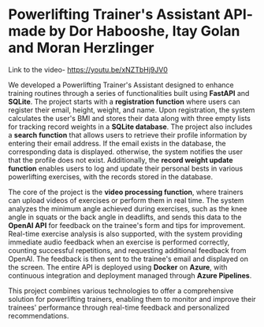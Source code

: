 # Powerlifting Trainer's Assistant API- made by Dor Habooshe, Itay Golan and Moran Herzlinger
Link to the video- https://youtu.be/xNZTbHj9JV0

We developed a Powerlifting Trainer's Assistant designed to enhance training routines through a series of functionalities built using **FastAPI** and **SQLite**.
The project starts with a **registration function** where users can register their email, height, weight, and name.
Upon registration, the system calculates the user's BMI and stores their data along with three empty lists for tracking record weights in a **SQLite database**.
The project also includes a **search function** that allows users to retrieve their profile information by entering their email address.
If the email exists in the database, the corresponding data is displayed. 
otherwise, the system notifies the user that the profile does not exist. 
Additionally, the **record weight update function** enables users to log and update their personal bests in various powerlifting exercises, with the records stored in the database.

The core of the project is the **video processing function**, where trainers can upload videos of exercises or perform them in real time.
The system analyzes the minimum angle achieved during exercises, such as the knee angle in squats or the back angle in deadlifts, and sends this data to the **OpenAI API** for feedback on the trainee's form and tips for improvement.
Real-time exercise analysis is also supported, with the system providing immediate audio feedback when an exercise is performed correctly, counting successful repetitions, and requesting additional feedback from OpenAI.
The feedback is then sent to the trainee's email and displayed on the screen. The entire API is deployed using **Docker** on **Azure**, with continuous integration and deployment managed through **Azure Pipelines**. 

This project combines various technologies to offer a comprehensive solution for powerlifting trainers, enabling them to monitor and improve their trainees' performance through real-time feedback and personalized recommendations.
